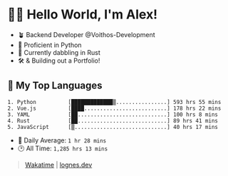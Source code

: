 # 🎷🐛 Hello World, I'm Alex!

- 🪴 Backend Developer @Voithos-Development
- 🐍 Proficient in Python
- 🦀 Currently dabbling in Rust
- 🛠️ & Building out a Portfolio!

## 💚 My Top Languages
```
1. Python          [█████████████▒................] 593 hrs 55 mins
2. Vue.js          [████..........................] 178 hrs 22 mins
3. YAML            [██............................] 100 hrs 8 mins
4. Rust            [██............................] 89 hrs 41 mins
5. JavaScript      [▒.............................] 40 hrs 17 mins
```
- 💪 Daily Average: `1 hr 28 mins`
- 🕑 All Time: `1,285 hrs 13 mins`

> [Wakatime](https://wakatime.com/@lognes) | [lognes.dev](https://lognes.dev)